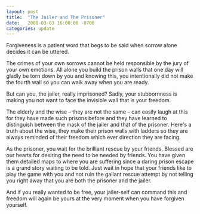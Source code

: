 ```yaml
---
layout: post
title:  "The Jailer and The Prisoner"
date:   2008-03-03 16:00:00 -0700
categories: update
---
```

Forgiveness is a patient word that begs to be said when sorrow alone decides it can be uttered.

The crimes of your own sorrows cannot be held responsible by the jury of your own emotions. All alone you build the prison walls that one day will gladly be torn down by you and knowing this, you intentionally did not make the fourth wall so you can walk away when you are ready.

But can you, the jailer, really imprisoned? Sadly, your stubbornness is making you not want to face the invisible wall that is your freedom.

The elderly and the wise – they are not the same – can easily laugh at this for they have made such prisons before and they have learned to distinguish between the mask of the jailer and that of the prisoner. Here's a truth about the wise, they make their prison walls with ladders so they are always reminded of their freedom which ever direction they are facing.

As the prisoner, you wait for the brilliant rescue by your friends. Blessed are our hearts for desiring the need to be needed by friends. You have given them detailed maps to where you are suffering since a daring prison escape is a grand story waiting to be told. Just wait in hope that your friends like to play the game with you and not ruin the gallant rescue attempt by not telling you right away that you are both the prisoner and the jailer.

And if you really wanted to be free, your jailer-self can command this and freedom will again be yours at the very moment when you have forgiven yourself.